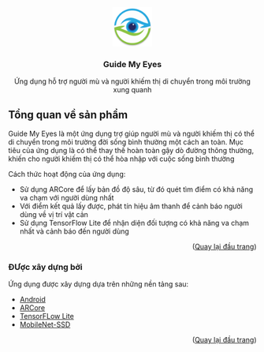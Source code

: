 <div id="top"></div>

<!-- PROJECT LOGO -->
<br />
<div align="center">
  <a href="https://github.com/Nakajima-Kuro/GuideMyEyes">
    <img src="app/src/main/res/mipmap-xxxhdpi/ic_launcher.png" alt="Logo" width="80" height="80">
  </a>

  <h3 align="center">Guide My Eyes</h3>

  <p align="center">
    Ứng dụng hỗ trợ người mù và người khiếm thị di chuyển trong môi trường xung quanh
  </p>
</div>

<!-- ABOUT THE PROJECT -->
## Tổng quan về sản phẩm

Guide My Eyes là một ứng dụng trợ giúp người mù và người khiếm thị có thể di chuyển trong môi trường đời sống bình thường một cách an toàn.
Mục tiêu của ứng dụng là có thể thay thế hoàn toàn gậy dò đường thông thường, khiến cho người khiếm thị có thể hòa nhập với cuộc sống bình thường

Cách thức hoạt động của ứng dụng:
* Sử dụng ARCore để lấy bản đồ độ sâu, từ đó quét tìm điểm có khả năng va chạm với người dùng nhất
* Với điểm kết quả lấy được, phát tín hiệu âm thanh để cảnh báo người dùng về vị trí vật cản
* Sử dụng TensorFlow Lite để nhận diện đối tượng có khả năng va chạm nhất và cảnh báo đến người dùng

<p align="right">(<a href="#top">Quay lại đầu trang</a>)</p>

### ĐƯợc xây dựng bởi

Ứng dụng được xây dựng dựa trên những nền tảng sau:

* [Android](https://www.android.com/)
* [ARCore](https://developers.google.com/ar)
* [TensorFLow Lite](https://www.tensorflow.org/lite)
* [MobileNet-SSD](https://arxiv.org/pdf/1512.02325.pdf)

<p align="right">(<a href="#top">Quay lại đầu trang</a>)</p>
